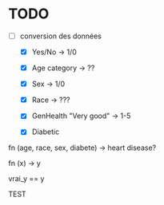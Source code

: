 # TODO

- [ ] conversion des données
  - [x] Yes/No -> 1/0
  - [x] Age category -> ??
  - [x] Sex -> 1/0
  - [x] Race -> ???
  - [x] GenHealth "Very good" -> 1-5
  - [x] Diabetic


fn (age, race, sex, diabete) -> heart disease?





fn (x) -> y

vrai_y == y

TEST


